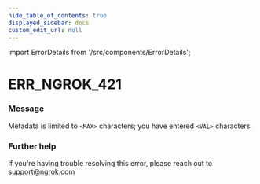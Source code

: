 ```yaml
---
hide_table_of_contents: true
displayed_sidebar: docs
custom_edit_url: null
---
```


import ErrorDetails from '/src/components/ErrorDetails';

# ERR_NGROK_421

### Message
Metadata is limited to `<MAX>` characters; you have entered `<VAL>` characters.

### Further help
If you're having trouble resolving this error, please reach out to [support@ngrok.com](mailto:support@ngrok.com?subject=Help%20with%20ERR_NGROK_421)

<ErrorDetails error='err_ngrok_421' />
